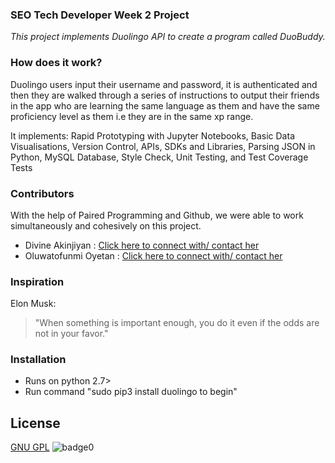 ### SEO Tech Developer Week 2 Project
*This project implements Duolingo API to create a program called DuoBuddy.*

### How does it work?
Duolingo users input their username and password, it is authenticated and then they are walked through a series of instructions to output their friends in the app who are learning the same language as them and have the same proficiency level as them i.e they are in the same xp range.

It implements: Rapid Prototyping with Jupyter Notebooks, Basic Data Visualisations, Version Control, APIs, SDKs and Libraries, Parsing JSON in Python, MySQL Database, Style Check, Unit Testing, and Test Coverage Tests

### Contributors
With the help of Paired Programming and Github, we were able to work simultaneously and cohesively on this project.
* Divine Akinjiyan : [Click here to connect with/ contact her](https://www.linkedin.com/in/divine-akinjiyan/)
* Oluwatofunmi Oyetan : [Click here to connect with/ contact her](https://www.linkedin.com/in/oluwatofunmi-oyetan-81ba71190/)

### Inspiration
Elon Musk:
> "When something is important enough, you do it even if the odds are not in your favor."

### Installation
* Runs on python 2.7>
* Run command "sudo pip3 install duolingo to begin"

## License
[GNU GPL](license)
![badge0](https://img.shields.io/static/v1?label=<License>&message=GNU>&color=<BLUE>)
